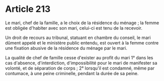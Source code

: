 # Article 213

<p>Le mari, chef de la famille, a le choix de la résidence du ménage ; la femme est obligée d'habiter avec son mari, celui-ci est tenu de la recevoir.</p><p>Un droit de recours au tribunal, statuant en chambre du conseil, le mari dûment appelé et le ministère public entendu, est ouvert à la femme contre une fixation abusive de la résidence du ménage par le mari.</p><p>La qualité de chef de famille cesse d'exister au profit du mari 1° dans les cas d'absence, d'interdiction, d'impossibilité pour le mari de manifester sa volonté, et de séparation de corps ; 2° lorsqu'il est condamné, même par contumace, à une peine criminelle, pendant la durée de sa peine.</p>